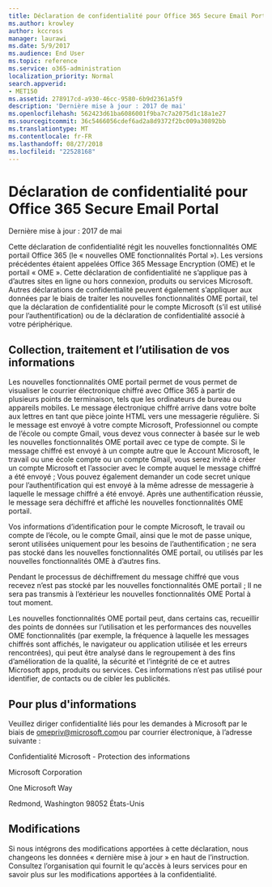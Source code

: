```yaml
---
title: Déclaration de confidentialité pour Office 365 Secure Email Portal
ms.author: krowley
author: kccross
manager: laurawi
ms.date: 5/9/2017
ms.audience: End User
ms.topic: reference
ms.service: o365-administration
localization_priority: Normal
search.appverid:
- MET150
ms.assetid: 278917cd-a930-46cc-9580-6b9d2361a5f9
description: 'Dernière mise à jour : 2017 de mai'
ms.openlocfilehash: 562423d61ba6086001f9ba7c7a2075d1c18a1e27
ms.sourcegitcommit: 36c5466056cdef6ad2a8d9372f2bc009a30892bb
ms.translationtype: MT
ms.contentlocale: fr-FR
ms.lasthandoff: 08/27/2018
ms.locfileid: "22528168"
---
```

# <a name="privacy-statement-for-office-365-secure-email-portal"></a>Déclaration de confidentialité pour Office 365 Secure Email Portal

Dernière mise à jour : 2017 de mai
  
Cette déclaration de confidentialité régit les nouvelles fonctionnalités OME portail Office 365 (le « nouvelles OME fonctionnalités Portal »). Les versions précédentes étaient appelées Office 365 Message Encryption (OME) et le portail « OME ». Cette déclaration de confidentialité ne s’applique pas à d’autres sites en ligne ou hors connexion, produits ou services Microsoft. Autres déclarations de confidentialité peuvent également s’appliquer aux données par le biais de traiter les nouvelles fonctionnalités OME portail, tel que la déclaration de confidentialité pour le compte Microsoft (s’il est utilisé pour l’authentification) ou de la déclaration de confidentialité associé à votre périphérique.
  
## <a name="collection-processing-and-use-of-your-information"></a>Collection, traitement et l’utilisation de vos informations

Les nouvelles fonctionnalités OME portail permet de vous permet de visualiser le courrier électronique chiffré avec Office 365 à partir de plusieurs points de terminaison, tels que les ordinateurs de bureau ou appareils mobiles. Le message électronique chiffré arrive dans votre boîte aux lettres en tant que pièce jointe HTML vers une messagerie régulière. Si le message est envoyé à votre compte Microsoft, Professionnel ou compte de l’école ou compte Gmail, vous devez vous connecter à basée sur le web les nouvelles fonctionnalités OME portail avec ce type de compte. Si le message chiffré est envoyé à un compte autre que le Account Microsoft, le travail ou une école compte ou un compte Gmail, vous serez invité à créer un compte Microsoft et l’associer avec le compte auquel le message chiffré a été envoyé ; Vous pouvez également demander un code secret unique pour l’authentification qui est envoyé à la même adresse de messagerie à laquelle le message chiffré a été envoyé. Après une authentification réussie, le message sera déchiffré et affiché les nouvelles fonctionnalités OME portail.
  
Vos informations d’identification pour le compte Microsoft, le travail ou compte de l’école, ou le compte Gmail, ainsi que le mot de passe unique, seront utilisées uniquement pour les besoins de l’authentification ; ne sera pas stocké dans les nouvelles fonctionnalités OME portail, ou utilisés par les nouvelles fonctionnalités OME à d’autres fins.
  
Pendant le processus de déchiffrement du message chiffré que vous recevez n’est pas stocké par les nouvelles fonctionnalités OME portail ; Il ne sera pas transmis à l’extérieur les nouvelles fonctionnalités OME Portal à tout moment.
  
Les nouvelles fonctionnalités OME portail peut, dans certains cas, recueillir des points de données sur l’utilisation et les performances des nouvelles OME fonctionnalités (par exemple, la fréquence à laquelle les messages chiffrés sont affichés, le navigateur ou application utilisée et les erreurs rencontrées), qui peut être analysé dans le regroupement à des fins d’amélioration de la qualité, la sécurité et l’intégrité de ce et autres Microsoft apps, produits ou services. Ces informations n’est pas utilisé pour identifier, de contacts ou de cibler les publicités.
  
## <a name="for-more-information"></a>Pour plus d'informations

Veuillez diriger confidentialité liés pour les demandes à Microsoft par le biais de [omepriv@microsoft.com](mailto:omepriv@microsoft.com)ou par courrier électronique, à l’adresse suivante :
  
Confidentialité Microsoft - Protection des informations
  
Microsoft Corporation
  
One Microsoft Way
  
Redmond, Washington 98052 États-Unis
  
## <a name="changes"></a>Modifications

Si nous intégrons des modifications apportées à cette déclaration, nous changeons les données « dernière mise à jour » en haut de l’instruction. Consultez l’organisation qui fournit le qu'accès à leurs services pour en savoir plus sur les modifications apportées à la confidentialité.
  

